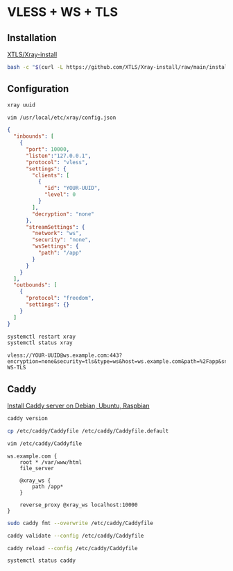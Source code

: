 # VLESS + WS + TLS 


## Installation

[XTLS/Xray-install](https://github.com/XTLS/Xray-install)

```bash
bash -c "$(curl -L https://github.com/XTLS/Xray-install/raw/main/install-release.sh)" @ install
```

## Configuration

```bash
xray uuid
```

```bash
vim /usr/local/etc/xray/config.json
```

```json
{
  "inbounds": [
    {
      "port": 10000,
      "listen":"127.0.0.1",
      "protocol": "vless",
      "settings": {
        "clients": [
          {
            "id": "YOUR-UUID",
	    	"level": 0
          }
        ],
		"decryption": "none"
      },
      "streamSettings": {
        "network": "ws",
		"security": "none",
        "wsSettings": {
          "path": "/app"
        }
      }
    }
  ],
  "outbounds": [
    {
      "protocol": "freedom",
      "settings": {}
    }
  ]
}
```

```bash
systemctl restart xray
systemctl status xray
```

```
vless://YOUR-UUID@ws.example.com:443?encryption=none&security=tls&type=ws&host=ws.example.com&path=%2Fapp&sni=ws.example.com#VLESS-WS-TLS
```

## Caddy

[Install Caddy server on Debian, Ubuntu, Raspbian](https://caddyserver.com/docs/install#debian-ubuntu-raspbian)

```bash
caddy version
```

```bash
cp /etc/caddy/Caddyfile /etc/caddy/Caddyfile.default
```

```bash
vim /etc/caddy/Caddyfile
```

```caddyfile
ws.example.com {
	root * /var/www/html
	file_server

	@xray_ws {
		path /app*
	}

	reverse_proxy @xray_ws localhost:10000
}
```

```bash
sudo caddy fmt --overwrite /etc/caddy/Caddyfile
```

```bash
caddy validate --config /etc/caddy/Caddyfile
```

```bash
caddy reload --config /etc/caddy/Caddyfile
```

```bash
systemctl status caddy
```

